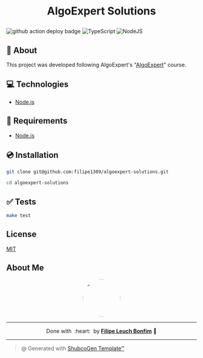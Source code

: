 
# <p align="center">AlgoExpert Solutions</p>

![github action deploy badge](https://github.com/filipe1309/algoexpert-solutions/actions/workflows/tests.yaml/badge.svg?event=push)
<img src="https://img.shields.io/badge/Code-TypeScript-informational?style=flat-square&logo=typescript&color=3178C6" alt="TypeScript" />
<img src="https://img.shields.io/badge/Code-NodeJS-informational?style=flat-square&logo=node.js&color=339933" alt="NodeJS" />


## 💬 About

This project was developed following AlgoExpert's "[AlgoExpert](https://www.algoexpert.io/questions)" course.

## :computer: Technologies

- [Node.js](https://nodejs.org/en/)

## :scroll: Requirements

- [Node.js](https://nodejs.org/en/)

## :cd: Installation

```sh
git clone git@github.com:filipe1309/algoexpert-solutions.git
```

```sh
cd algoexpert-solutions
```

## :white_check_mark: Tests

```sh
make test
```

<!-- 

## Contributing

Pull requests are welcome. For major changes, please open an issue first to discuss what you would like to change.

Please make sure to update tests as appropriate. -->

## License

[MIT](https://choosealicense.com/licenses/mit/)

## About Me

<p align="center">
    <a style="font-weight: bold" href="https://github.com/filipe1309/">
    <img style="border-radius:50%" width="100px; "src="https://github.com/filipe1309.png"/>
    </a>
</p>

---

<p align="center">
    Done with&nbsp;&nbsp;:heart:&nbsp;&nbsp;by <a style="font-weight: bold" href="https://github.com/filipe1309/">Filipe Leuch Bonfim</a> 🖖
</p>

---

> @ Generated with [ShubcoGen Template™](https://github.com/filipe1309/shubcogen-template)   
